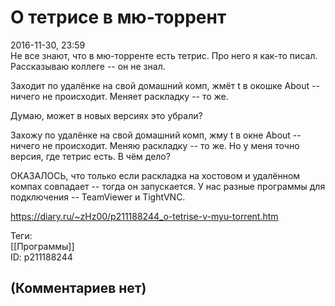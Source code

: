О тетрисе в мю-торрент
======================

  
2016-11-30, 23:59  
 Не все знают, что в мю-торренте есть тетрис. Про него я как-то писал. Рассказываю коллеге -- он не знал.   
   
 Заходит по удалёнке на свой домашний комп, жмёт t в окошке About -- ничего не происходит. Меняет раскладку -- то же.   
   
 Думаю, может в новых версиях это убрали?   
   
 Захожу по удалёнке на свой домашний комп, жму t в окне About -- ничего не происходит. Меняю раскладку -- то же. Но у меня точно версия, где тетрис есть. В чём дело?   
   
 ОКАЗАЛОСЬ, что только если раскладка на хостовом и удалённом компах совпадает -- тогда он запускается. У нас разные программы для подключения -- TeamViewer и TightVNC.   
  
<https://diary.ru/~zHz00/p211188244_o-tetrise-v-myu-torrent.htm>  
  
Теги:  
[[Программы]]  
ID: p211188244  


(Комментариев нет)
------------------